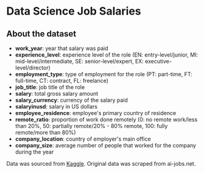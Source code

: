 # Data Science Job Salaries
## About the dataset
- **work_year**: year that salary was paid
- **experience_level**: experience level of the role (EN: entry-level/junior, MI: mid-level/intermediate, SE: senior-level/expert, EX: executive-level/director)
- **employment_type**: type of employment for the role (PT: part-time, FT: full-time, CT: contract, FL: freelance)
- **job_title**: job title of the role
- **salary**: total gross salary amount
- **salary_currency**: currency of the salary paid
- **salaryinusd**: salary in US dollars
- **employee_residence**: employee's primary country of residence
- **remote_ratio**: proportion of work done remotely (0: no remote work/less than 20%, 50: partially  remote/20% - 80% remote, 100: fully remote/more than 80%)
- **company_location**: country of employer's main office
- **company_size**: average number of people that worked for the company during the year

Data was sourced from [Kaggle](https://www.kaggle.com/datasets/ruchi798/data-science-job-salaries?datasetId=2268489&sortBy=voteCount&language=null&outputs=null). Original data was scraped from ai-jobs.net.
